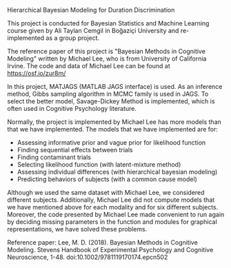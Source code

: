 Hierarchical Bayesian Modeling for Duration Discrimination

This project is conducted for Bayesian Statistics and Machine Learning course given by Ali Taylan Cemgil in Boğaziçi University and re-implemented as a group project.

The reference paper of this project is "Bayesian Methods in Cognitive Modeling" written by Michael Lee, who is from University of California Irvine. The code and data of Michael Lee can be found at https://osf.io/zur8m/

In this project, MATJAGS (MATLAB JAGS interface) is used. As an inference method, Gibbs sampling algorithm in MCMC family is used in JAGS. To select the better model, Savage-Dickey Method is implemented, which is often used in Cognitive Psychology literature.

Normally, the project is implemented by Michael Lee has more models than that we have implemented. The models that we have implemented are for:

- Assessing informative prior and vague prior for likelihood function
- Finding sequential effects between trials
- Finding contaminant trials
- Selecting likelihood function (with latent-mixture method)
- Assessing individual differences (with hierarchical bayesian modeling) 
- Predicting behaviors of subjects (with a common cause model)

Although we used the same dataset with Michael Lee, we considered different subjects. Additionally, Michael Lee did not compute models that we have mentioned above for each modality and for six different subjects. Moreover, the code presented by Michael Lee made convenient to run again by deciding missing parameters in the function and modules for graphical representations, we have solved these problems.

Reference paper: Lee, M. D. (2018). Bayesian Methods in Cognitive Modeling. Stevens Handbook of Experimental Psychology and Cognitive Neuroscience, 1-48. doi:10.1002/9781119170174.epcn502
